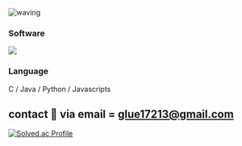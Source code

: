 
![waving](https://capsule-render.vercel.app/api?type=waving&height=200&text=JunseokYun&fontAlign=50&fontAlignY=40&color=gradient)


### Software
<img src="https://img.shields.io/badge/Adobe Premiere Pro-4848d6?style=flat-square&logo=Adobe Premiere Pro&logoColor=white"/>

### Language
C / Java / Python / Javascripts

## contact 💖 via email = glue17213@gmail.com

[![Solved.ac Profile](http://mazassumnida.wtf/api/v2/generate_badge?boj=wicaduce)](https://solved.ac/wicaduce/)


